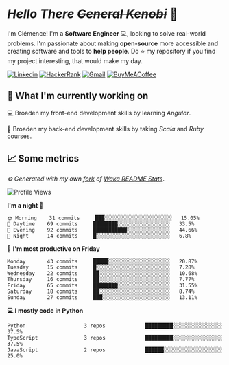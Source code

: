 <!---
chomelc/chomelc is a ✨ special ✨ repository because its `README.md` (this file) appears on your GitHub profile.
You can click the Preview link to take a look at your changes.
--->

# *Hello There ~~General Kenobi~~* :vulcan_salute:

I'm Clémence! I'm a **Software Engineer** :computer:, looking to solve real-world problems. I'm passionate about making **open-source** more accessible and creating software and tools to **help people**. Do :star: my repository if you find my project interesting, that would make my day.

<!-- Badges -->
[![Linkedin](https://img.shields.io/badge/-ClémenceChomel-blue?style=flat&logo=Linkedin&logoColor=white)](https://www.linkedin.com/in/clemencechomel/)
[![HackerRank](https://img.shields.io/badge/-clemence_chomel-islamicgreen?style=flat&logo=HackerRank&logoColor=black)](https://www.hackerrank.com/clemence_chomel?hr_r=1)
[![Gmail](https://img.shields.io/badge/-clemence.chomel-c14438?style=flat&logo=Gmail&logoColor=white)](mailto:clemence.chomel@gmail.com)
[![BuyMeACoffee](https://img.shields.io/badge/-chomelcl-yellow?style=flat&logo=buymeacoffee&logoColor=black)](https://www.buymeacoffee.com/chomelcl)

## :open_file_folder: What I'm currently working on

:computer: Broaden my front-end development skills by learning *Angular*.

:open_book: Broaden my back-end development skills by taking *Scala* and *Ruby* courses.

## :chart_with_upwards_trend: Some metrics

*:gear: Generated with my own [fork](https://github.com/chomelc/waka-readme-stats) of [Waka README Stats](https://github.com/anmol098/waka-readme-stats)*.

<!--START_SECTION:waka-->
![Profile Views](http://img.shields.io/badge/Profile%20Views-175-orange)

**I'm a night 🦉** 

```text
🌞 Morning    31 commits     ███░░░░░░░░░░░░░░░░░░░░░░   15.05% 
🌆 Daytime    69 commits     ████████░░░░░░░░░░░░░░░░░   33.5% 
🌃 Evening    92 commits     ███████████░░░░░░░░░░░░░░   44.66% 
🌙 Night      14 commits     █░░░░░░░░░░░░░░░░░░░░░░░░   6.8%

```
📅 **I'm most productive on Friday** 

```text
Monday       43 commits     █████░░░░░░░░░░░░░░░░░░░░   20.87% 
Tuesday      15 commits     █░░░░░░░░░░░░░░░░░░░░░░░░   7.28% 
Wednesday    22 commits     ██░░░░░░░░░░░░░░░░░░░░░░░   10.68% 
Thursday     16 commits     ██░░░░░░░░░░░░░░░░░░░░░░░   7.77% 
Friday       65 commits     ████████░░░░░░░░░░░░░░░░░   31.55% 
Saturday     18 commits     ██░░░░░░░░░░░░░░░░░░░░░░░   8.74% 
Sunday       27 commits     ███░░░░░░░░░░░░░░░░░░░░░░   13.11%

```


**💻 I mostly code in Python** 

```text
Python                   3 repos             █████████░░░░░░░░░░░░░░░░   37.5% 
TypeScript               3 repos             █████████░░░░░░░░░░░░░░░░   37.5% 
JavaScript               2 repos             ██████░░░░░░░░░░░░░░░░░░░   25.0%

```



<!--END_SECTION:waka-->